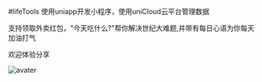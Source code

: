 #lifeTools 
使用uniapp开发小程序，使用uniCloud云平台管理数据

支持领取外卖红包，"今天吃什么?"帮你解决世纪大难题,并带有每日心语为你每天加油打气

欢迎体验分享

![avater](https://vkceyugu.cdn.bspapp.com/VKCEYUGU-eeafae45-4b9a-4241-bb6b-d2426bade67a/0e3b3de9-2a29-4c44-9edf-2ae7fc45e12b.jpg)
